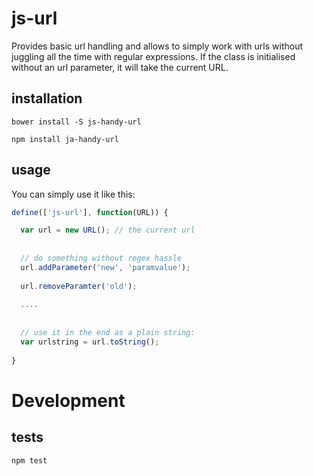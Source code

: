 # js-url
Provides basic url handling and allows to simply work with urls without juggling all the time with regular expressions. If the class is initialised without an url parameter, it will take the current URL.

## installation

```
bower install -S js-handy-url
```

```
npm install ja-handy-url
```

## usage

You can simply use it like this:

```js
define(['js-url'], function(URL)) {

  var url = new URL(); // the current url 
  
  
  // do something without regex hassle
  url.addParameter('new', 'paramvalue');
  
  url.removeParamter('old');
  
  ....
  
  
  // use it in the end as a plain string:
  var urlstring = url.toString();
  
}
```
# Development

## tests
```
npm test
```